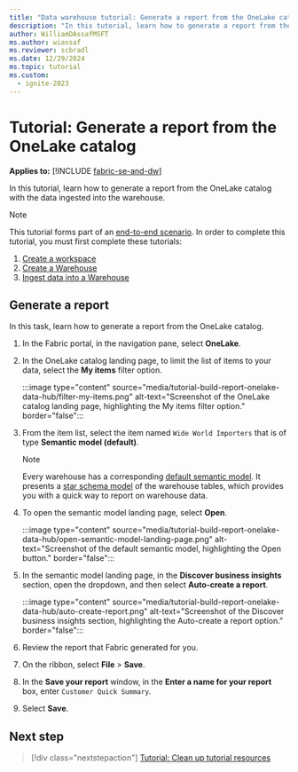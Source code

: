 ```yaml
---
title: "Data warehouse tutorial: Generate a report from the OneLake catalog"
description: "In this tutorial, learn how to generate a report from the OneLake catalog with the data ingested into the warehouse."
author: WilliamDAssafMSFT
ms.author: wiassaf
ms.reviewer: scbradl
ms.date: 12/29/2024
ms.topic: tutorial
ms.custom:
  - ignite-2023
---
```


# Tutorial: Generate a report from the OneLake catalog

**Applies to:** [!INCLUDE [fabric-se-and-dw](includes/applies-to-version/fabric-se-and-dw.md)]

In this tutorial, learn how to generate a report from the OneLake catalog with the data ingested into the warehouse.

> [!NOTE]
> This tutorial forms part of an [end-to-end scenario](tutorial-introduction.md#data-warehouse-end-to-end-scenario). In order to complete this tutorial, you must first complete these tutorials:
>
> 1. [Create a workspace](tutorial-create-workspace.md)
> 1. [Create a Warehouse](tutorial-create-warehouse.md)
> 1. [Ingest data into a Warehouse](tutorial-ingest-data.md)

## Generate a report

In this task, learn how to generate a report from the OneLake catalog.

1. In the Fabric portal, in the navigation pane, select **OneLake**.

1. In the OneLake catalog landing page, to limit the list of items to your data, select the **My items** filter option.

   :::image type="content" source="media/tutorial-build-report-onelake-data-hub/filter-my-items.png" alt-text="Screenshot of the OneLake catalog landing page, highlighting the My items filter option." border="false":::

1. From the item list, select  the item named `Wide World Importers` that is of type **Semantic model (default)**.

   > [!NOTE]
   > Every warehouse has a corresponding [default semantic model](semantic-models.md#understand-whats-in-the-default-power-bi-semantic-model). It presents a [star schema model](dimensional-modeling-overview.md#star-schema-design) of the warehouse tables, which provides you with a quick way to report on warehouse data.

1. To open the semantic model landing page, select **Open**.

   :::image type="content" source="media/tutorial-build-report-onelake-data-hub/open-semantic-model-landing-page.png" alt-text="Screenshot of the default semantic model, highlighting the Open button." border="false":::

1. In the semantic model landing page, in the **Discover business insights** section, open the dropdown, and then select **Auto-create a report**.

   :::image type="content" source="media/tutorial-build-report-onelake-data-hub/auto-create-report.png" alt-text="Screenshot of the Discover business insights section, highlighting the Auto-create a report option." border="false":::

1. Review the report that Fabric generated for you.

1. On the ribbon, select **File** > **Save**.

1. In the **Save your report** window, in the **Enter a name for your report** box, enter `Customer Quick Summary`.

1. Select **Save**.

## Next step

> [!div class="nextstepaction"]
> [Tutorial: Clean up tutorial resources](tutorial-clean-up.md)
